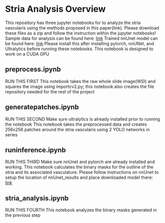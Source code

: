 # Stria Analysis Overview 
This repository has three jupyter notebooks for to analyze the stria vascularis using the methods proposed in this paper(link). Please download these files as a zip and follow the instruction within the jupyter notebooks! Sample data for analysis can be found here: [link](https://drive.google.com/drive/folders/1bAalpF6-O6Vj1dI_oV2VEaTYHjhd_BuM?usp=share_link) 
Trained nnUnet model can be found here: [link](https://drive.google.com/drive/folders/1IRIMNbMk2tbu82jdr2yQPcntGPimrgim?usp=share_link)
Please install this after installing pytorch, nnUNet, and Ultralytics before running these notebooks. 
This notebook is designed to work on a CUDA GPU

## preprocess.ipynb
RUN THIS FIRST
This notebook takes the raw whole slide image(WSI) and squares the image using importcv2.py; this notebook also creates the file repository needed for the rest of the project

## generatepatches.ipynb
RUN THIS SECOND
Make sure ultralytics is already installed prior to running the notebook
This notebook takes the preprocessed data and creates 256x256 patches around the stria vascularis using 2 YOLO networks in series 

## runinference.ipynb
RUN THIS THIRD
Make sure nnUnet and pytorch are already installed and working. This notebook calculates the binary masks for the outline of the stria and its associated vasculature. Please follow instructions on nnUnet to setup the location of nnUnet_results and place downloaded model there: [link](https://drive.google.com/drive/folders/1IRIMNbMk2tbu82jdr2yQPcntGPimrgim?usp=share_link)

## stria_analysis.ipynb
RUN THIS FOURTH
This notebook analyzes the binary masks generated in the previous step




